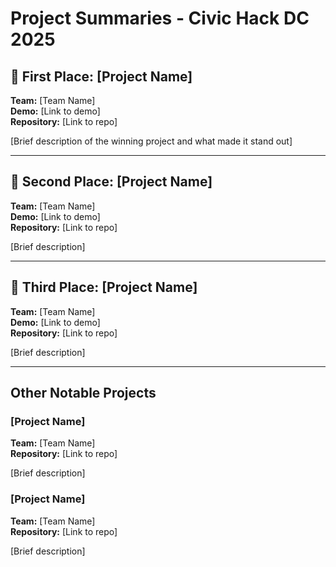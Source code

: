 # Project Summaries - Civic Hack DC 2025

## 🥇 First Place: [Project Name]

**Team:** [Team Name]  
**Demo:** [Link to demo]  
**Repository:** [Link to repo]

[Brief description of the winning project and what made it stand out]

---

## 🥈 Second Place: [Project Name]

**Team:** [Team Name]  
**Demo:** [Link to demo]  
**Repository:** [Link to repo]

[Brief description]

---

## 🥉 Third Place: [Project Name]

**Team:** [Team Name]  
**Demo:** [Link to demo]  
**Repository:** [Link to repo]

[Brief description]

---

## Other Notable Projects

### [Project Name]

**Team:** [Team Name]  
**Repository:** [Link to repo]

[Brief description]

### [Project Name]

**Team:** [Team Name]  
**Repository:** [Link to repo]

[Brief description]
